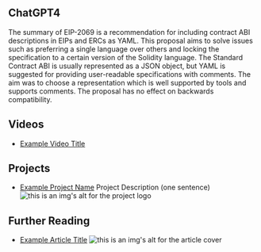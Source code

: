 ## ChatGPT4

The summary of EIP-2069 is a recommendation for including contract ABI descriptions in EIPs and ERCs as YAML. This proposal aims to solve issues such as preferring a single language over others and locking the specification to a certain version of the Solidity language. The Standard Contract ABI is usually represented as a JSON object, but YAML is suggested for providing user-readable specifications with comments. The aim was to choose a representation which is well supported by tools and supports comments. The proposal has no effect on backwards compatibility.

## Videos

- [Example Video Title](https://www.youtube.com/watch?v=TDGq4aeevgY)

## Projects

- [Example Project Name](https://xxxx.xxx/xxxxx) Project Description (one sentence) ![this is an img's alt for the project logo](https://xxxx.xxx/project-logo.xxx)

## Further Reading

- [Example Article Title](https://xxxx.xxx/xxxxx) ![this is an img's alt for the article cover](https://xxxx.xxx/article-cover.xxx)

